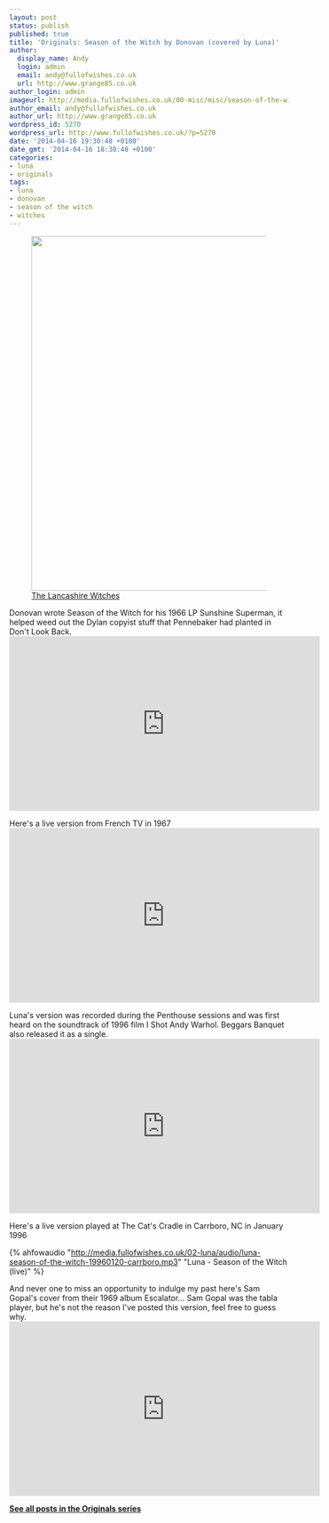 ```yaml
---
layout: post
status: publish
published: true
title: 'Originals: Season of the Witch by Donovan (covered by Luna)'
author:
  display_name: Andy
  login: admin
  email: andy@fullofwishes.co.uk
  url: http://www.grange85.co.uk
author_login: admin
imageurl: http://media.fullofwishes.co.uk/00-misc/misc/season-of-the-witch-bl-flickr.jpg
author_email: andy@fullofwishes.co.uk
author_url: http://www.grange85.co.uk
wordpress_id: 5270
wordpress_url: http://www.fullofwishes.co.uk/?p=5270
date: '2014-04-16 19:30:48 +0100'
date_gmt: '2014-04-16 18:30:48 +0100'
categories:
- luna
- originals
tags:
- luna
- donovan
- season of the witch
- witches
---
```

<p><figure class="caption aligncenter"><img src="http://media.fullofwishes.co.uk/00-misc/misc/season-of-the-witch-bl-flickr.jpg" width="640" height="640" class /><figcaption class="caption-text"> <a href="https://flic.kr/p/hPQY78">The Lancashire Witches</a></figcaption></figure>
Donovan wrote Season of the Witch for his 1966 LP Sunshine Superman, it helped weed out the Dylan copyist stuff that Pennebaker had planted in Don't Look Back.<br />
<iframe width="560" height="315" src="https://www.youtube.com/embed/Nm3yKy1hL1M" frameborder="0" allowfullscreen></iframe>
<p>Here's a live version from French TV in 1967<br />
<iframe width="560" height="315" src="https://www.youtube.com/embed/i3PRkOZvAa0" frameborder="0" allowfullscreen></iframe>
<p>Luna's version was recorded during the Penthouse sessions and was first heard on the soundtrack of 1996 film I Shot Andy Warhol. Beggars Banquet also released it as a single.<br />
<iframe width="560" height="315" src="https://www.youtube.com/embed/wwzjjpcOTVE" frameborder="0" allowfullscreen></iframe>
<p>Here's a live version played at The Cat's Cradle in Carrboro, NC in January 1996</p>

{% ahfowaudio "http://media.fullofwishes.co.uk/02-luna/audio/luna-season-of-the-witch-19960120-carrboro.mp3" "Luna - Season of the Witch (live)" %}

<p>And never one to miss an opportunity to indulge my past here's Sam Gopal's cover from their 1969 album Escalator... Sam Gopal was the tabla player, but he's not the reason I've posted this version, feel free to guess why.<br />
<iframe width="560" height="315" src="https://www.youtube.com/embed/0KGgOFFQxnY" frameborder="0" allowfullscreen></iframe>
<p><strong><a href="/category/originals/" title="List: Originals">See all posts in the Originals series</a></strong></p>
